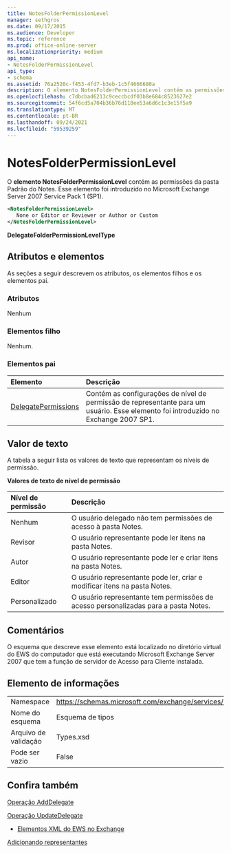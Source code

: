 ```yaml
---
title: NotesFolderPermissionLevel
manager: sethgros
ms.date: 09/17/2015
ms.audience: Developer
ms.topic: reference
ms.prod: office-online-server
ms.localizationpriority: medium
api_name:
- NotesFolderPermissionLevel
api_type:
- schema
ms.assetid: 76a2520c-f453-4fd7-b3eb-1c5f4666680a
description: O elemento NotesFolderPermissionLevel contém as permissões da pasta Padrão do Notes. Esse elemento foi introduzido no Microsoft Exchange Server 2007 Service Pack 1 (SP1).
ms.openlocfilehash: c7dbcbad6213c9ceccbcdf03b8e684c8523627e2
ms.sourcegitcommit: 54f6cd5a704b36b76d110ee53a6d6c1c3e15f5a9
ms.translationtype: MT
ms.contentlocale: pt-BR
ms.lasthandoff: 09/24/2021
ms.locfileid: "59539259"
---
```

# <a name="notesfolderpermissionlevel"></a>NotesFolderPermissionLevel

O **elemento NotesFolderPermissionLevel** contém as permissões da pasta Padrão do Notes. Esse elemento foi introduzido no Microsoft Exchange Server 2007 Service Pack 1 (SP1). 
  
```xml
<NotesFolderPermissionLevel>
   None or Editor or Reviewer or Author or Custom
</NotesFolderPermissionLevel>
```

 **DelegateFolderPermissionLevelType**
## <a name="attributes-and-elements"></a>Atributos e elementos

As seções a seguir descrevem os atributos, os elementos filhos e os elementos pai.
  
### <a name="attributes"></a>Atributos

Nenhum
  
### <a name="child-elements"></a>Elementos filho

Nenhum.
  
### <a name="parent-elements"></a>Elementos pai

|**Elemento**|**Descrição**|
|:-----|:-----|
|[DelegatePermissions](delegatepermissions.md) <br/> |Contém as configurações de nível de permissão de representante para um usuário. Esse elemento foi introduzido no Exchange 2007 SP1.  <br/> |
   
## <a name="text-value"></a>Valor de texto

A tabela a seguir lista os valores de texto que representam os níveis de permissão.
  
**Valores de texto de nível de permissão**

|**Nível de permissão**|**Descrição**|
|:-----|:-----|
|Nenhum  <br/> |O usuário delegado não tem permissões de acesso à pasta Notes.  <br/> |
|Revisor  <br/> |O usuário representante pode ler itens na pasta Notes.  <br/> |
|Autor  <br/> |O usuário representante pode ler e criar itens na pasta Notes.  <br/> |
|Editor  <br/> |O usuário representante pode ler, criar e modificar itens na pasta Notes.  <br/> |
|Personalizado  <br/> |O usuário representante tem permissões de acesso personalizadas para a pasta Notes.  <br/> |
   
## <a name="remarks"></a>Comentários

O esquema que descreve esse elemento está localizado no diretório virtual do EWS do computador que está executando Microsoft Exchange Server 2007 que tem a função de servidor de Acesso para Cliente instalada.
  
## <a name="element-information"></a>Elemento de informações

|||
|:-----|:-----|
|Namespace  <br/> |https://schemas.microsoft.com/exchange/services/2006/types  <br/> |
|Nome do esquema  <br/> |Esquema de tipos  <br/> |
|Arquivo de validação  <br/> |Types.xsd  <br/> |
|Pode ser vazio  <br/> |False  <br/> |
   
## <a name="see-also"></a>Confira também



[Operação AddDelegate](adddelegate-operation.md)
  
[Operação UpdateDelegate](updatedelegate-operation.md)


- [Elementos XML do EWS no Exchange](ews-xml-elements-in-exchange.md)


[Adicionando representantes](https://msdn.microsoft.com/library/3a744150-66a3-4a13-9433-793603ba5038%28Office.15%29.aspx)

